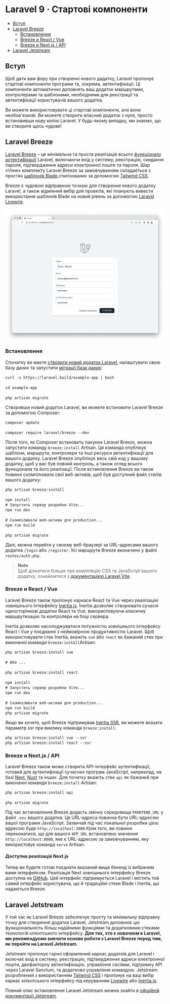 # Laravel 9 · Стартові компоненти

- [Вступ](#introduction)
- [Laravel Breeze](#laravel-breeze)
  - [Встановлення](#laravel-breeze-installation)
  - [Breeze и React / Vue](#breeze-and-inertia)
  - [Breeze и Next.js / API](#breeze-and-next)
- [Laravel Jetstream](#laravel-jetstream)

<a name="introduction"></a>

## Вступ

Щоб дати вам фору при створенні нового дадатку, Laravel пропонує стартові компоненти програми та, зокрема, автентифікації. Ці компоненти автоматично доповнять ваш додаток маршрутами, контролерами та шаблонами, необхідними для реєстрації та автентифікації користувачів вашого додатка.

Ви можете використовувати ці стартові компоненти, але вони необов'язкові. Ви можете створити власний додаток з нуля, просто встановивши нову копію Laravel. У будь-якому випадку, ми знаємо, що ви створите щось чудове!

<a name="laravel-breeze"></a>

## Laravel Breeze

[Laravel Breeze](https://github.com/laravel/breeze) – це мінімальна та проста реалізація всього [функціоналу аутентифікації](authentication.md) Laravel, включаючи вхід у систему, реєстрацію, скидання пароля, підтвердження адреси електронної пошти та пароля. Шар «View» комплекту Laravel Breeze за замовчуванням складається з простих [шаблонів Blade](blade.md),стилізованих за допомогою [Tailwind CSS](https://tailwindcss.com).

Breeze є чудовою відправною точкою для створення нового додатку Laravel, а також відмінний вибір для проектів, які планують вивести використання шаблонів Blade на новий рівень за допомогою [Laravel Livewire](https://laravel-livewire.com).

<img src="./img/breeze-register.png">

<a name="laravel-breeze-installation"></a>

### Встановлення

Спочатку ви маєте [створити новий додаток Laravel](installation.md), налаштувати свою базу даних та запустити [міграції бази даних](migrations.md):

```shell
curl -s https://laravel.build/example-app | bash

cd example-app

php artisan migrate
```

Створивши новий додаток Laravel, ви можете встановити Laravel Breeze за допомогою Composer:

```shell
composer update

composer require laravel/breeze --dev
```

Після того, як Composer встановить пакунок Laravel Breeze, можна запустити команду `breeze:install` Artisan. Ця команда опублікує шаблони, маршрути, контролери та інші ресурси автентифікації для вашого додатку. Laravel Breeze опублікує весь свій код у вашому додатку, щоб у вас був повний контроль, а також огляд всього функціонала та його реалізації. Після встановлення Breeze ви також повинні скомпілювати свої веб-активів, щоб був доступний файл стилів вашого додатку:

```shell
php artisan breeze:install

npm install
# Запустить сервер розробки Vite...
npm run dev

# Скомпілювати веб-активи для production...
npm run build

php artisan migrate
```

Далі, можна перейти у своєму веб-браузері за URL-адресами вашого додатка `/login` або `/register`. Усі маршрути Breeze визначено у файлі `routes/auth.php`.

> **Note**  
> Щоб дізнатися більше про компіляцію CSS та JavaScript вашого додатку, ознайомтеся з [документацією Laravel Vite](vite.md#configuring-vite).

<a name="breeze-and-inertia"></a>

### Breeze и React / Vue

Laravel Breeze також пропонує каркаси React та Vue через реалізацію зовнішнього інтерфейсу [Inertia.js](https://inertiajs.com). Inertia дозволяє створювати сучасні односторінкові додатки React та Vue, використовуючи класичну маршрутизацію та контролери на боці сервера.

Inertia дозволяє насолоджуватися потужністю зовнішнього інтерфейсу React і Vue у поєднанні з неймовірною продуктивністю Laravel. Щоб використовувати стек Inertia, вкажіть `vue` або `react` як бажаний стек при виконанні команди `breeze:install`Artisan:

```shell
php artisan breeze:install vue

# Або ...

php artisan breeze:install react

npm install
# Запустить сервер розробки Vite...
npm run dev

# Скомпілювати веб-активи для production...
npm run build
php artisan migrate
```

Якщо ви хочете, щоб Breeze підтримував [Inertia SSR](https://inertiajs.com/server-side-rendering), ви можете вказати параметр ssr при виклику команди `breeze:install`:

```shell
php artisan breeze:install vue --ssr
php artisan breeze:install react --ssr
```

<a name="breeze-and-next"></a>

### Breeze и Next.js / API

Laravel Breeze також може створити API-інтерфейс аутентифікації, готовий для аутентифікації сучасних програм JavaScript, наприклад, на базі [Next](https://nextjs.org), [Nuxt](https://nuxtjs.org) та інших. Для початку вкажіть стек `api` як бажаний при виконанні команди `breeze:install` Artisan:

```shell
php artisan breeze:install api

php artisan migrate
```

Під час встановлення Breeze додасть змінну середовища `FRONTEND_URL` у файл `.env` вашого додатка. Ця URL-адреса повинна бути URL-адресою вашої програми JavaScript. Зазвичай під час локальної розробки цією адресою буде `http://localhost:3000`.Крім того, ви повинні переконатися, що для вашого `APP_URL` встановлено значення `http://localhost:8000`, яке є URL-адресою за замовчуванням, яку використовує команда `serve` Artisan.

<a name="next-reference-implementation"></a>

#### Доступна реалізація Next.js

Тепер ви будете готові поєднати вказаний вище бекенд із вибраним вами інтерфейсом. Реалізація Next зовнішнього інтерфейсу Breeze доступна на [GitHub](https://github.com/laravel/breeze-next). Цей інтерфейс підтримується Laravel і містить той самий інтерфейс користувача, що й традиційні стеки Blade і Inertia, що надаються Breeze.

<a name="laravel-jetstream"></a>

## Laravel Jetstream

У той час як Laravel Breeze забезпечує просту та мінімальну відправну точку для створення додатка Laravel, Jetstream доповнює цю функціональність більш надійними функціями та додатковими стеками технологій клієнтського інтерфейсу. **Для тих, хто є новачком в Laravel, ми рекомендуємо вивчити основи роботи з Laravel Breeze перед тим, як перейти на Laravel Jetstream.**

Jetstream пропонує гарно оформлений каркас додатків для Laravel і включає вхід в систему, реєстрацію, підтвердження адреси електронної пошти, двофакторну автентифікацію, управління сесіями, підтримку API через Laravel Sanctum, та додатково управління командою. Jetstream розроблений з використанням [Tailwind CSS](https://tailwindcss.com) і пропонує на ваш вибір каркас клієнтського інтерфейсу під керуванням [Livewire](https://laravel-livewire.com) або [Inertia.js](https://inertiajs.com).

Повний опис встановлення Laravel Jetstream можна знайти в [офіційній документації Jetstream](https://jetstream.laravel.com).
